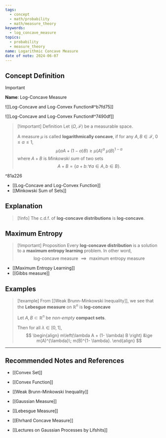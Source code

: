 ```yaml
---
tags:
  - concept
  - math/probability
  - math/measure_theory
keywords:
  - log_concave_measure
topics:
  - probability
  - measure_theory
name: Logarithmic Concave Measure
date of note: 2024-06-07
---
```


## Concept Definition

>[!important]
>**Name**: Log-Concave Measure

![[Log-Concave and Log-Convex Function#^b7fd75]]

![[Log-Concave and Log-Convex Function#^7490df]]

>[!important] Definition
>Let $(\Omega, \mathscr{F})$ be a measurable space. 
>
>A measure $\mu$ is called **logarithmically concave**, if for any $A, B \in \mathscr{F}$, $0 \le \alpha \le 1$, 
>$$
> \mu \left(\alpha A + (1- \alpha) B\right) \ge \mu \left(A\right)^{\alpha}\;\mu \left(B\right)^{1- \alpha}
>$$
>where $A + B$ is *Minkowski sum* of two sets $$A + B =\left\{ a + b:\, \forall a\in A, b\in B \right\}.$$

^81a226

- [[Log-Concave and Log-Convex Function]]
- [[Minkowski Sum of Sets]]

## Explanation

>[!info]
>The c.d.f. of **log-concave distributions** is **log-concave**.

## Maximum Entropy 

>[!important] Proposition
>Every **log-concave distribution** is a solution to a **maximum entropy learning** problem. In other word, 
>$$
>\text{log-concave measure }\implies \text{ maximum entropy measure}
>$$

- [[Maximum Entropy Learning]]
- [[Gibbs measure]]

## Examples

>[!example]
>From [[Weak Brunn-Minkowski Inequality]], we see that the **Lebesgue measure** on $\mathbb{R}^n$ is **log-concave**
>
>Let $A, B \subset \mathbb{R}^n$ be *non-empty* **compact sets**. 
>
>Then for all $\lambda \in [0, 1]$,
>$$
> \begin{align}
> m\left(\lambda A + (1- \lambda) B \right) &\ge m(A)^{\lambda}\; m(B)^{1- \lambda}. 
> \end{align}
> $$



-----------
##  Recommended Notes and References



- [[Convex Set]]
- [[Convex Function]]

- [[Weak Brunn-Minkowski Inequality]]
- [[Gaussian Measure]]
- [[Lebesgue Measure]]

- [[Ehrhard Concave Measure]]

- [[Lectures on Gaussian Processes by Lifshits]]